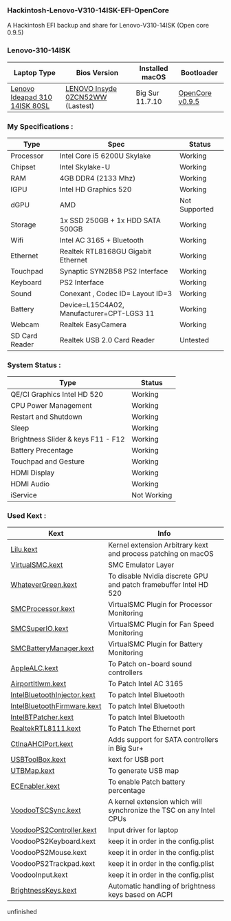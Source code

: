### Hackintosh-Lenovo-V310-14ISK-EFI-OpenCore

A Hackintosh EFI backup and share for Lenovo-V310-14ISK (Open core 0.9.5)

### Lenovo-310-14ISK 

| Laptop Type | Bios Version | Installed macOS | Bootloader |
| ----------- | ----------- | ----------- | ----------- | 
| [Lenovo Ideapad 310 14ISK 80SL](https://detail.zol.com.cn/notebook/index1145655.shtml) | [LENOVO Insyde 0ZCN52WW](https://newsupport.lenovo.com.cn/driveDownloads_detail.html?driveId=71387) (Lastest)| Big Sur 11.7.10 | [OpenCore v0.9.5](https://github.com/acidanthera/OpenCorePkg/releases) |

### My Specifications :

| Type | Spec | Status |
| ----------- | ----------- | ----------- |
| Processor | Intel Core i5 6200U Skylake | Working |
| Chipset | Intel Skylake-U | Working |
| RAM | 4GB DDR4  (2133 Mhz) | Working |
| IGPU | Intel HD Graphics 520 | Working |
| dGPU | AMD | Not Supported |
| Storage | 1x SSD 250GB + 1x  HDD SATA 500GB | Working |
| Wifi | Intel AC 3165 + Bluetooth | Working |
| Ethernet | Realtek RTL8168GU Gigabit Ethernet | Working |
| Touchpad | Synaptic SYN2B58 PS2 Interface | Working |
| Keyboard | PS2 Interface | Working |
| Sound | Conexant , Codec ID= Layout ID=3 | Working |
| Battery | Device=L15C4A02, Manufacturer=CPT-LGS3 11 | Working |
| Webcam | Realtek EasyCamera | Working |
| SD Card Reader | Realtek USB 2.0 Card Reader | Untested |

### System Status :

| Type | Status |
| ----------- | ----------- |
| QE/CI Graphics Intel HD 520 | Working |
| CPU Power Management | Working |
| Restart and Shutdown | Working |
| Sleep | Working |
| Brightness Slider & keys F11 - F12 | Working |
| Battery Precentage | Working |
| Touchpad and Gesture | Working |
| HDMI Display | Working |
| HDMI Audio | Working |
| iService | Not Working |

### Used Kext :

| Kext | Info |
| ----------- | ----------- |
| [Lilu.kext](https://github.com/acidanthera/Lilu/releases) | Kernel extension Arbitrary kext and process patching on macOS |
| [VirtualSMC.kext](https://github.com/acidanthera/VirtualSMC/releases) | SMC Emulator Layer |
| [WhateverGreen.kext](https://github.com/acidanthera/WhateverGreen/releases) | To disable Nvidia discrete GPU and patch framebuffer Intel HD 520 |
| [SMCProcessor.kext](https://github.com/acidanthera/VirtualSMC/releases) | VirtualSMC Plugin for Processor Monitoring |
| [SMCSuperIO.kext](https://github.com/acidanthera/VirtualSMC/releases) | VirtualSMC Plugin for Fan Speed Monitoring |
| [SMCBatteryManager.kext](https://github.com/acidanthera/VirtualSMC/releases) | VirtualSMC Plugin for Battery Monitoring |
| [AppleALC.kext](https://github.com/acidanthera/AppleALC/releases) | To Patch on-board sound controllers|
| [AirportItlwm.kext](https://github.com/OpenIntelWireless/itlwm/releases) | To Patch Intel AC 3165 |
| [IntelBluetoothInjector.kext](https://github.com/OpenIntelWireless/IntelBluetoothFirmware/releases) | To patch Intel Bluetooth |
| [IntelBluetoothFirmware.kext](https://github.com/OpenIntelWireless/IntelBluetoothFirmware/releases) | To patch Intel Bluetooth |
| [IntelBTPatcher.kext](https://github.com/OpenIntelWireless/IntelBluetoothFirmware/releases) | To patch Intel Bluetooth |
| [RealtekRTL8111.kext](https://github.com/Mieze/RTL8111_driver_for_OS_X/releases) | To Patch The Ethernet port |
| [CtlnaAHCIPort.kext](https://github.com/dortania/OpenCore-Install-Guide/blob/master/extra-files/CtlnaAHCIPort.kext.zip) | Adds support for SATA controllers in Big Sur+ |
| [USBToolBox.kext](https://github.com/USBToolBox/tool/releases) | kext for USB port |
| [UTBMap.kext](https://github.com/USBToolBox/tool/releases) | To generate USB map |
| [ECEnabler.kext](https://github.com/1Revenger1/ECEnabler/releases) | To enable Patch battery percentage |
| [VoodooTSCSync.kext](https://github.com/RehabMan/VoodooTSCSync) | A kernel extension which will synchronize the TSC on any Intel CPUs |
| [VoodooPS2Controller.kext](https://github.com/acidanthera/VoodooPS2/releases) | Input driver for laptop |
| VoodooPS2Keyboard.kext | keep it in order in the config.plist |
| VoodooPS2Mouse.kext | keep it in order in the config.plist |
| VoodooPS2Trackpad.kext | keep it in order in the config.plist |
| VoodooInput.kext | keep it in order in the config.plist |
| [BrightnessKeys.kext](https://github.com/acidanthera/BrightnessKeys/releases) | Automatic handling of brightness keys based on ACPI  |

unfinished
